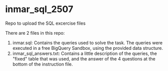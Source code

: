 # inmar_sql_2507
Repo to upload the SQL excercise files

There are 2 files in this repo:
1. inmar.sql:
   Contains the queries used to solve the task. The queries were executed in a free BigQuery Sandbox, using the provided data structure.
3. inmar_sql_answers.txt:
   Contains a little description of the queries, the "fixed" table that was used, and the answer of the 4 questions at the bottom of the instruction file.
